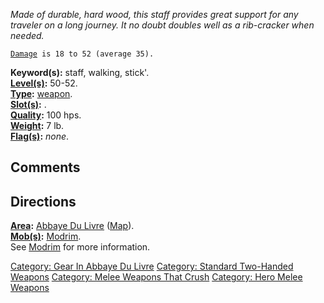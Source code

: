 *Made of durable, hard wood, this staff provides great support for any
traveler on a long journey. It no doubt doubles well as a rib-cracker
when needed.*

[`Damage`](Melee_Weapon_Values "wikilink")` is 18 to 52 (average 35).`

**Keyword(s):** staff, walking, stick'.  
**[Level(s)](Object_Level "wikilink"):** 50-52.  
**[Type](:Category:_Object_Types "wikilink"):**
[weapon](:Category:_Melee_Weapons "wikilink").  
**[Slot(s)](Object_Slots "wikilink"):** <wielded>.  
**[Quality](Object_Quality "wikilink"):** 100 hps.  
**[Weight](Object_Weight "wikilink"):** 7 lb.  
**[Flag(s)](:Category:_Object_Flags "wikilink"):** *none*.  

## Comments

## Directions

**[Area](:Category:_Areas "wikilink"):** [Abbaye Du
Livre](:Category:_Abbaye_Du_Livre "wikilink")
([Map](Abbaye_Du_Livre "wikilink")).  
**[Mob(s)](:Category:_Mobs "wikilink"):** [Modrim](Modrim "wikilink").  
See [Modrim](Modrim "wikilink") for more information.

[Category: Gear In Abbaye Du
Livre](Category:_Gear_In_Abbaye_Du_Livre "wikilink") [Category: Standard
Two-Handed Weapons](Category:_Standard_Two-Handed_Weapons "wikilink")
[Category: Melee Weapons That
Crush](Category:_Melee_Weapons_That_Crush "wikilink") [Category: Hero
Melee Weapons](Category:_Hero_Melee_Weapons "wikilink")
